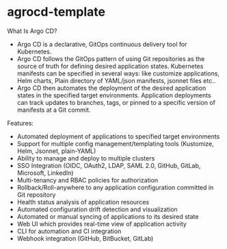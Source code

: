 # agrocd-template

What Is Argo CD?

- Argo CD is a declarative, GitOps continuous delivery tool for Kubernetes.
- Argo CD follows the GitOps pattern of using Git repositories as the source of truth for defining desired application states. Kubernetes manifests can be specified in several ways: like customize applications, Helm charts, Plain directory of YAML/json manifests, jsonnet files etc..
- Argo CD then automates the deployment of the desired application states in the specified target environments. Application deployments can track updates to branches, tags, or pinned to a specific version of manifests at a Git commit.


Features:

- Automated deployment of applications to specified target environments
- Support for multiple config management/templating tools (Kustomize, Helm, Jsonnet, plain-YAML)
- Ability to manage and deploy to multiple clusters
- SSO Integration (OIDC, OAuth2, LDAP, SAML 2.0, GitHub, GitLab, Microsoft, LinkedIn)
- Multi-tenancy and RBAC policies for authorization
- Rollback/Roll-anywhere to any application configuration committed in Git repository
- Health status analysis of application resources
- Automated configuration drift detection and visualization
- Automated or manual syncing of applications to its desired state
- Web UI which provides real-time view of application activity
- CLI for automation and CI integration
- Webhook integration (GitHub, BitBucket, GitLab)
